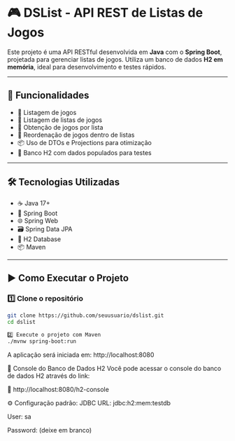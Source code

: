 # 🎮 DSList - API REST de Listas de Jogos

Este projeto é uma API RESTful desenvolvida em **Java** com o **Spring Boot**, projetada para gerenciar listas de jogos. Utiliza um banco de dados **H2 em memória**, ideal para desenvolvimento e testes rápidos.

---

## 🚀 Funcionalidades

- 📃 Listagem de jogos
- 📂 Listagem de listas de jogos
- 🔎 Obtenção de jogos por lista
- 🔄 Reordenação de jogos dentro de listas
- 📦 Uso de DTOs e Projections para otimização
- 🧪 Banco H2 com dados populados para testes

---

## 🛠️ Tecnologias Utilizadas

- ☕ Java 17+
- 🌱 Spring Boot
- 🌐 Spring Web
- 🗃️ Spring Data JPA
- 🧩 H2 Database
- 📦 Maven

---

## ▶️ Como Executar o Projeto

### 1️⃣ Clone o repositório

```bash
git clone https://github.com/seuusuario/dslist.git
cd dslist

2️⃣ Execute o projeto com Maven
./mvnw spring-boot:run
```
A aplicação será iniciada em: http://localhost:8080

💾 Console do Banco de Dados H2
Você pode acessar o console do banco de dados H2 através do link:

🔗 http://localhost:8080/h2-console

⚙️ Configuração padrão:
JDBC URL: jdbc:h2:mem:testdb

User: sa

Password: (deixe em branco)




